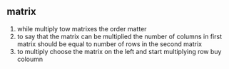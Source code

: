 
## matrix 
 1. while multiply tow matrixes the order matter 
 2. to say that the matrix can be multiplied the number of columns in first matrix should be equal to number of rows in the second matrix
 3. to multiply choose the matrix on the left and start multiplying row buy coloumn